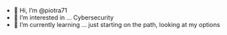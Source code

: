 - 👋 Hi, I’m @piotra71
- 👀 I’m interested in ... Cybersecurity
- 🌱 I’m currently learning ... just starting on the path, looking at my options 

<!---
piotra71/piotra71 is a ✨ special ✨ repository because its `README.md` (this file) appears on your GitHub profile.
You can click the Preview link to take a look at your changes.
--->

